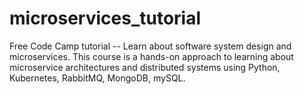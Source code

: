 # microservices_tutorial
Free Code Camp tutorial --  Learn about software system design and microservices. This course is a hands-on approach to learning about microservice architectures and distributed systems using Python, Kubernetes, RabbitMQ, MongoDB, mySQL.
